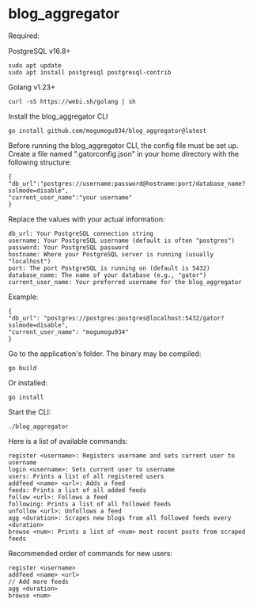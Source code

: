 # blog_aggregator

Required:

PostgreSQL v16.8+
```
sudo apt update
sudo apt install postgresql postgresql-contrib
```

Golang v1.23+
```
curl -sS https://webi.sh/golang | sh
```


Install the blog_aggregator CLI
```
go install github.com/mogumogu934/blog_aggregator@latest
```

Before running the blog_aggregator CLI, the config file must be set up.
Create a file named ".gatorconfig.json" in your home directory with the following structure:

```
{
"db_url":"postgres://username:password@hostname:port/database_name?sslmode=disable",
"current_user_name":"your username"
}
```

Replace the values with your actual information:
```
db_url: Your PostgreSQL connection string
username: Your PostgreSQL username (default is often "postgres")
password: Your PostgreSQL password
hostname: Where your PostgreSQL server is running (usually "localhost")
port: The port PostgreSQL is running on (default is 5432)
database_name: The name of your database (e.g., "gator")
current_user_name: Your preferred username for the blog_aggregator
```

Example:
```
{
"db_url": "postgres://postgres:postgres@localhost:5432/gator?sslmode=disable",
"current_user_name": "mogumogu934"
}
```

Go to the application's folder. The binary may be compiled:
```
go build
```

Or installed:
```
go install
```

Start the CLI:
```
./blog_aggregator
```

Here is a list of available commands:
```
register <username>: Registers username and sets current user to username
login <username>: Sets current user to username
users: Prints a list of all registered users
addfeed <name> <url>: Adds a feed
feeds: Prints a list of all added feeds
follow <url>: Follows a feed
following: Prints a list of all followed feeds
unfollow <url>: Unfollows a feed
agg <duration>: Scrapes new blogs from all followed feeds every <duration>
browse <num>: Prints a list of <num> most recent posts from scraped feeds
```

Recommended order of commands for new users:
```
register <username>
addfeed <name> <url>
// Add more feeds
agg <duration>
browse <num>
```